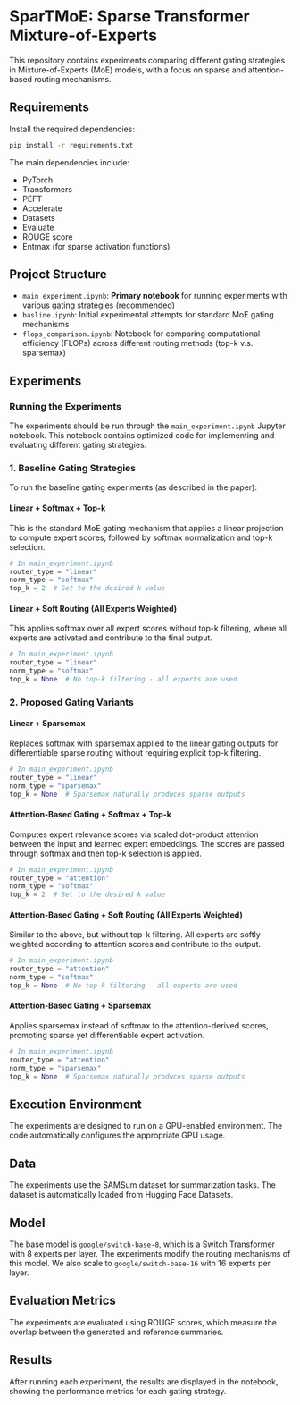 # SparTMoE: Sparse Transformer Mixture-of-Experts

This repository contains experiments comparing different gating strategies in Mixture-of-Experts (MoE) models, with a focus on sparse and attention-based routing mechanisms.

## Requirements

Install the required dependencies:

```bash
pip install -r requirements.txt
```

The main dependencies include:
- PyTorch
- Transformers
- PEFT
- Accelerate
- Datasets
- Evaluate
- ROUGE score
- Entmax (for sparse activation functions)

## Project Structure

- `main_experiment.ipynb`: **Primary notebook** for running experiments with various gating strategies (recommended)
- `basline.ipynb`: Initial experimental attempts for standard MoE gating mechanisms
- `flops_comparison.ipynb`: Notebook for comparing computational efficiency (FLOPs) across different routing methods (top-k v.s. sparsemax)

## Experiments

### Running the Experiments

The experiments should be run through the `main_experiment.ipynb` Jupyter notebook. This notebook contains optimized code for implementing and evaluating different gating strategies.

### 1. Baseline Gating Strategies

To run the baseline gating experiments (as described in the paper):

#### Linear + Softmax + Top-k

This is the standard MoE gating mechanism that applies a linear projection to compute expert scores, followed by softmax normalization and top-k selection.

```python
# In main_experiment.ipynb
router_type = "linear"
norm_type = "softmax"
top_k = 2  # Set to the desired k value
```

#### Linear + Soft Routing (All Experts Weighted)

This applies softmax over all expert scores without top-k filtering, where all experts are activated and contribute to the final output.

```python
# In main_experiment.ipynb
router_type = "linear"
norm_type = "softmax"
top_k = None  # No top-k filtering - all experts are used
```

### 2. Proposed Gating Variants

#### Linear + Sparsemax

Replaces softmax with sparsemax applied to the linear gating outputs for differentiable sparse routing without requiring explicit top-k filtering.

```python
# In main_experiment.ipynb
router_type = "linear"
norm_type = "sparsemax"
top_k = None  # Sparsemax naturally produces sparse outputs
```

#### Attention-Based Gating + Softmax + Top-k

Computes expert relevance scores via scaled dot-product attention between the input and learned expert embeddings. The scores are passed through softmax and then top-k selection is applied.

```python
# In main_experiment.ipynb
router_type = "attention"
norm_type = "softmax"
top_k = 2  # Set to the desired k value
```

#### Attention-Based Gating + Soft Routing (All Experts Weighted)

Similar to the above, but without top-k filtering. All experts are softly weighted according to attention scores and contribute to the output.

```python
# In main_experiment.ipynb
router_type = "attention"
norm_type = "softmax"
top_k = None  # No top-k filtering - all experts are used
```

#### Attention-Based Gating + Sparsemax

Applies sparsemax instead of softmax to the attention-derived scores, promoting sparse yet differentiable expert activation.

```python
# In main_experiment.ipynb
router_type = "attention"
norm_type = "sparsemax"
top_k = None  # Sparsemax naturally produces sparse outputs
```

## Execution Environment

The experiments are designed to run on a GPU-enabled environment. The code automatically configures the appropriate GPU usage.

## Data

The experiments use the SAMSum dataset for summarization tasks. The dataset is automatically loaded from Hugging Face Datasets.

## Model

The base model is `google/switch-base-8`, which is a Switch Transformer with 8 experts per layer. The experiments modify the routing mechanisms of this model. We also scale to `google/switch-base-16` with 16 experts per layer. 

## Evaluation Metrics

The experiments are evaluated using ROUGE scores, which measure the overlap between the generated and reference summaries.

## Results

After running each experiment, the results are displayed in the notebook, showing the performance metrics for each gating strategy.

